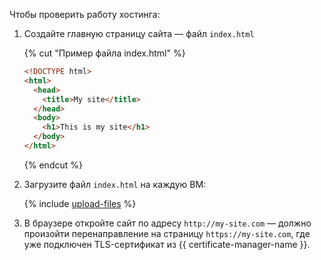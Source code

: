 Чтобы проверить работу хостинга:

1. Создайте главную страницу сайта — файл `index.html`

    {% cut "Пример файла index.html" %}

    ```html
    <!DOCTYPE html>
    <html>
      <head>
        <title>My site</title>
      </head>
      <body>
        <h1>This is my site</h1>
      </body>
    </html>
    ```

    {% endcut %}

1. Загрузите файл `index.html` на каждую ВМ:

    {% include [upload-files](upload-web-site-files.md) %}

1. В браузере откройте сайт по адресу `http://my-site.com` — должно произойти перенаправление на страницу `https://my-site.com`, где уже подключен TLS-сертификат из {{ certificate-manager-name }}.